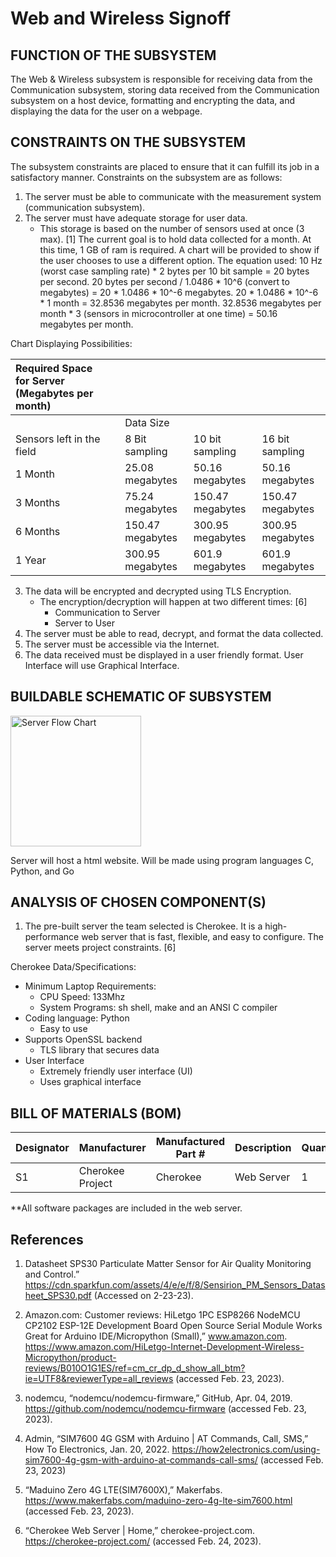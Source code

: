 # Web and Wireless Signoff
## FUNCTION OF THE SUBSYSTEM

The Web & Wireless subsystem is responsible for receiving data from the Communication subsystem, storing data received from the Communication subsystem on a host device, formatting and encrypting the data, and displaying the data for the user on a webpage.

## CONSTRAINTS ON THE SUBSYSTEM

The subsystem constraints are placed to ensure that it can fulfill its job in a satisfactory manner. Constraints on the subsystem are as follows:
1. The server must be able to communicate with the measurement system (communication subsystem).
2. The server must have adequate storage for user data. 
    - This storage is based on the number of sensors used at once (3 max). [1] The current goal is to hold data collected for a month. At this time, 1 GB of ram is required. A chart will be provided to show if the user chooses to use a different option. 
The equation used: 10 Hz (worst case sampling rate) * 2 bytes per 10 bit sample = 20 bytes per second. 20 bytes per second / 1.0486 * 10^6 (convert to megabytes) = 20 * 1.0486 * 10^-6 megabytes. 20 * 1.0486 * 10^-6 * 1 month = 32.8536 megabytes per month. 32.8536 megabytes per month * 3 (sensors in microcontroller at one time) = 50.16  megabytes per month.

Chart Displaying Possibilities:

|Required Space for Server (Megabytes per month)| | | | |
|:----|:----|:----|:----|:----|
| | |Data Size| | |
|Sensors left in the field| |8 Bit sampling|10 bit sampling|16 bit sampling|
|1 Month| |25.08 megabytes|50.16 megabytes|50.16 megabytes|
|3 Months| |75.24 megabytes|150.47 megabytes|150.47 megabytes|
|6 Months| |150.47 megabytes|300.95 megabytes|300.95 megabytes|
|1 Year| |300.95 megabytes|601.9 megabytes|601.9 megabytes|



3. The data will be encrypted and decrypted using TLS Encryption. 
   - The encryption/decryption will happen at two different times: [6]
     - Communication to Server
     - Server to User
5. The server must be able to read, decrypt, and format the data collected.
6. The server must be accessible via the Internet.
7. The data received must be displayed in a user friendly format. User Interface will use Graphical Interface.



## BUILDABLE SCHEMATIC OF SUBSYSTEM

<img width="209" alt="Server Flow Chart" src="https://user-images.githubusercontent.com/110966922/221298770-8a3229b9-522d-4038-99cb-fc014aa2086b.png">


Server will host a html website. Will be made using program languages C, Python, and Go

## ANALYSIS OF CHOSEN COMPONENT(S)

1. The pre-built server the team selected is Cherokee. It is a high-performance web server that is fast, flexible, and easy to configure. The server meets project constraints. [6]

Cherokee Data/Specifications: 
- Minimum Laptop Requirements:
  - CPU Speed: 133Mhz
  - System Programs: sh shell, make and an ANSI C compiler
- Coding language: Python
  - Easy to use
- Supports OpenSSL backend
  - TLS library that secures data
- User Interface
  - Extremely friendly user interface (UI)
  - Uses graphical interface


## BILL OF MATERIALS (BOM)

| Designator | Manufacturer      | Manufactured Part # | Description                                                                                     | Quantity | Price Each |
| ---------- | ----------------  | ------------------- | ----------------------------------------------------------------------------------------------- | -------- | ---------- |
| S1         | Cherokee Project | Cherokee | Web Server | 1        | $0     |

**All software packages are included in the web server.

## References

1. Datasheet SPS30 Particulate Matter Sensor for Air Quality Monitoring and Control.” https://cdn.sparkfun.com/assets/4/e/e/f/8/Sensirion_PM_Sensors_Datasheet_SPS30.pdf (Accessed on 2-23-23).

2. Amazon.com: Customer reviews: HiLetgo 1PC ESP8266 NodeMCU CP2102 ESP-12E Development Board Open Source Serial Module Works Great for Arduino IDE/Micropython (Small),” www.amazon.com. https://www.amazon.com/HiLetgo-Internet-Development-Wireless-Micropython/product-reviews/B010O1G1ES/ref=cm_cr_dp_d_show_all_btm?ie=UTF8&reviewerType=all_reviews (accessed Feb. 23, 2023).
‌
3. nodemcu, “nodemcu/nodemcu-firmware,” GitHub, Apr. 04, 2019. https://github.com/nodemcu/nodemcu-firmware (accessed Feb. 23, 2023).

4. Admin, “SIM7600 4G GSM with Arduino | AT Commands, Call, SMS,” How To Electronics, Jan. 20, 2022. https://how2electronics.com/using-sim7600-4g-gsm-with-arduino-at-commands-call-sms/ (accessed Feb. 23, 2023)
‌
5. “Maduino Zero 4G LTE(SIM7600X),” Makerfabs. https://www.makerfabs.com/maduino-zero-4g-lte-sim7600.html (accessed Feb. 23, 2023).

6. “Cherokee Web Server | Home,” cherokee-project.com. https://cherokee-project.com/ (accessed Feb. 24, 2023).
‌
